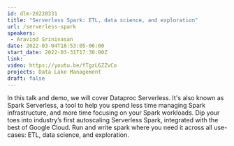 ```yaml
---
id: dlm-20220331
title: "Serverless Spark: ETL, data science, and exploration"
url: /serverless-spark
speakers:
 - Aravind Srinivasan
date: 2022-03-04T18:53:05-06:00
start_date: 2022-03-31T17:30:00Z
link:  
video: https://youtu.be/fTgzL6ZZvCo
projects: Data Lake Management
draft: false
---
```


In this talk and demo, we will cover Dataproc Serverless. It's also known as Spark Serverless, a tool to help you spend less time managing Spark infrastructure, and more time focusing on your Spark workloads. Dip your toes into industry’s first autoscaling Serverless Spark, integrated with the best of Google Cloud. Run and write spark where you need it across all use-cases:  ETL, data science, and exploration.

